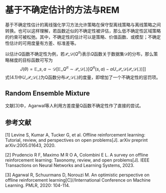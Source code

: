# 基于不确定估计的方法与REM

基于不确定性估计的离线强化学习方法允许策略在保守型离线策略与离线策略之间转换。也可以这样理解，若函数近似的不确定性被评估，那么低不确定性区域策略的约束可被松弛。其中，不确定性的估计可以是策略、价值函数、或模型；不确定性估计的可用度量有方差、标准差等。

以估计$Q$函数不确定性为例，若$\mathcal{P}\_{\mathcal{D}}(Q^{\pi})$表示$Q$函数关于数据集$\mathcal{D}$的分布，那么策略梯度的目标函数可写为
$$
\begin{equation}
J(\theta)=\mathbb{E}\_{s,a\sim\mathcal{D}}[\mathbb{E}\_{Q^{\pi}\sim\mathcal{P}\_{\mathcal{D}(.)}}[Q^{\pi}(s,a)-\alpha U\_{\mathcal{P}\_{\mathcal{D}}}(\mathcal{P}\_{\mathcal{D}}(.))]]\tag{4.1}
\end{equation}
$$
式(4.1)中$U\_{\mathcal{P}\_{\mathcal{D}}}(.)$为Q函数分布$\mathcal{P}\_{\mathcal{D}}(.)$的度量，即增加了一个不确定性的惩罚项。



## Random Ensemble Mixture

文献[3]中，Agarwal等人利用方差度量Q函数不确定性作了直接的尝试。



## 参考文献

[1] Levine S, Kumar A, Tucker G, et al. Offline reinforcement learning: Tutorial, review, and perspectives on open problems[J]. arXiv preprint arXiv:2005.01643, 2020.

[2] Prudencio R F, Maximo M R O A, Colombini E L. A survey on offline reinforcement learning: Taxonomy, review, and open problems[J]. IEEE Transactions on Neural Networks and Learning Systems, 2023.

[3] Agarwal R, Schuurmans D, Norouzi M. An optimistic perspective on offline reinforcement learning[C]//International Conference on Machine Learning. PMLR, 2020: 104-114.